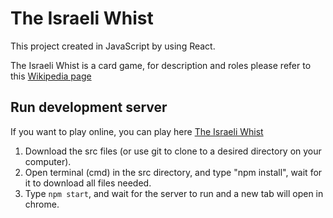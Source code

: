 # The Israeli Whist

This project created in JavaScript by using React.

The Israeli Whist is a card game, for description and roles please refer to this [Wikipedia page](https://en.wikipedia.org/wiki/Israeli_whist)


## Run development server

If you want to play online, you can play here [The Israeli Whist](https://talkanteman.github.io/whist/)

1) Download the src files (or use git to clone to a desired directory on your computer).
2) Open terminal (cmd) in the src directory, and type "npm install", wait for it to download all files needed.
3) Type `npm start`, and wait for the server to run and a new tab will open in chrome.


